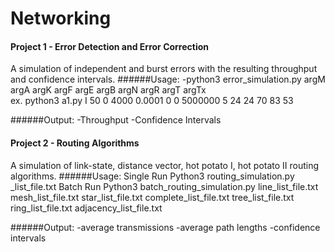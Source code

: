 # Networking
#### Project 1 - Error Detection and Error Correction
A simulation of independent and burst errors with the resulting throughput and confidence intervals.
######Usage: 
  -python3 error_simulation.py argM argA argK argF argE argB argN argR argT argTx  
	ex. python3 a1.py I 50 0 4000 0.0001 0 0 5000000 5 24 24 70 83 53

######Output:
  -Throughput
  -Confidence Intervals

#### Project 2 - Routing Algorithms
A simulation of link-state, distance vector, hot potato I, hot potato II routing algorithms. 
######Usage: 
Single Run
	Python3 routing_simulation.py _list_file.txt
Batch Run
	Python3 batch_routing_simulation.py line_list_file.txt mesh_list_file.txt star_list_file.txt complete_list_file.txt tree_list_file.txt ring_list_file.txt adjacency_list_file.txt

######Output:
  -average transmissions
  -average path lengths
  -confidence intervals
